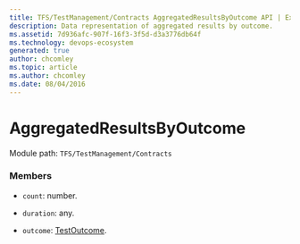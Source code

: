 ```yaml
---
title: TFS/TestManagement/Contracts AggregatedResultsByOutcome API | Extensions for Azure DevOps Services
description: Data representation of aggregated results by outcome.
ms.assetid: 7d936afc-907f-16f3-3f5d-d3a3776db64f
ms.technology: devops-ecosystem
generated: true
author: chcomley
ms.topic: article
ms.author: chcomley
ms.date: 08/04/2016
---
```


# AggregatedResultsByOutcome

Module path: `TFS/TestManagement/Contracts`

### Members

* `count`: number.

* `duration`: any.

* `outcome`: [TestOutcome](../../../TFS/TestManagement/Contracts/TestOutcome.md).
